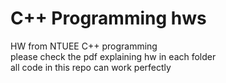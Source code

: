 # C++ Programming hws
HW from NTUEE C++ programming  
please check the pdf explaining hw in each folder  
all code in this repo can work perfectly   

